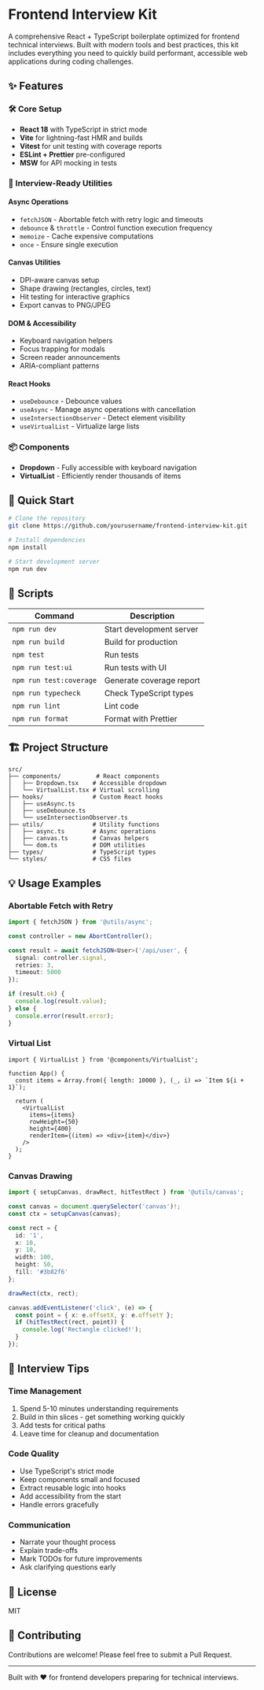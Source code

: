 # Frontend Interview Kit

A comprehensive React + TypeScript boilerplate optimized for frontend technical interviews. Built with modern tools and best practices, this kit includes everything you need to quickly build performant, accessible web applications during coding challenges.

## ✨ Features

### 🛠 Core Setup
- **React 18** with TypeScript in strict mode
- **Vite** for lightning-fast HMR and builds
- **Vitest** for unit testing with coverage reports
- **ESLint + Prettier** pre-configured
- **MSW** for API mocking in tests

### 🎯 Interview-Ready Utilities

#### Async Operations
- `fetchJSON` - Abortable fetch with retry logic and timeouts
- `debounce` & `throttle` - Control function execution frequency
- `memoize` - Cache expensive computations
- `once` - Ensure single execution

#### Canvas Utilities
- DPI-aware canvas setup
- Shape drawing (rectangles, circles, text)
- Hit testing for interactive graphics
- Export canvas to PNG/JPEG

#### DOM & Accessibility
- Keyboard navigation helpers
- Focus trapping for modals
- Screen reader announcements
- ARIA-compliant patterns

#### React Hooks
- `useDebounce` - Debounce values
- `useAsync` - Manage async operations with cancellation
- `useIntersectionObserver` - Detect element visibility
- `useVirtualList` - Virtualize large lists

### 📦 Components
- **Dropdown** - Fully accessible with keyboard navigation
- **VirtualList** - Efficiently render thousands of items

## 🚀 Quick Start

```bash
# Clone the repository
git clone https://github.com/yourusername/frontend-interview-kit.git

# Install dependencies
npm install

# Start development server
npm run dev
```

## 📝 Scripts

| Command | Description |
|---------|------------|
| `npm run dev` | Start development server |
| `npm run build` | Build for production |
| `npm test` | Run tests |
| `npm run test:ui` | Run tests with UI |
| `npm run test:coverage` | Generate coverage report |
| `npm run typecheck` | Check TypeScript types |
| `npm run lint` | Lint code |
| `npm run format` | Format with Prettier |

## 🏗 Project Structure

```
src/
├── components/          # React components
│   ├── Dropdown.tsx    # Accessible dropdown
│   └── VirtualList.tsx # Virtual scrolling
├── hooks/              # Custom React hooks
│   ├── useAsync.ts
│   ├── useDebounce.ts
│   └── useIntersectionObserver.ts
├── utils/              # Utility functions
│   ├── async.ts        # Async operations
│   ├── canvas.ts       # Canvas helpers
│   └── dom.ts          # DOM utilities
├── types/              # TypeScript types
└── styles/             # CSS files
```

## 💡 Usage Examples

### Abortable Fetch with Retry

```typescript
import { fetchJSON } from '@utils/async';

const controller = new AbortController();

const result = await fetchJSON<User>('/api/user', {
  signal: controller.signal,
  retries: 3,
  timeout: 5000
});

if (result.ok) {
  console.log(result.value);
} else {
  console.error(result.error);
}
```

### Virtual List

```tsx
import { VirtualList } from '@components/VirtualList';

function App() {
  const items = Array.from({ length: 10000 }, (_, i) => `Item ${i + 1}`);

  return (
    <VirtualList
      items={items}
      rowHeight={50}
      height={400}
      renderItem={(item) => <div>{item}</div>}
    />
  );
}
```

### Canvas Drawing

```typescript
import { setupCanvas, drawRect, hitTestRect } from '@utils/canvas';

const canvas = document.querySelector('canvas')!;
const ctx = setupCanvas(canvas);

const rect = {
  id: '1',
  x: 10,
  y: 10,
  width: 100,
  height: 50,
  fill: '#3b82f6'
};

drawRect(ctx, rect);

canvas.addEventListener('click', (e) => {
  const point = { x: e.offsetX, y: e.offsetY };
  if (hitTestRect(rect, point)) {
    console.log('Rectangle clicked!');
  }
});
```

## 🎯 Interview Tips

### Time Management
1. Spend 5-10 minutes understanding requirements
2. Build in thin slices - get something working quickly
3. Add tests for critical paths
4. Leave time for cleanup and documentation

### Code Quality
- Use TypeScript's strict mode
- Keep components small and focused
- Extract reusable logic into hooks
- Add accessibility from the start
- Handle errors gracefully

### Communication
- Narrate your thought process
- Explain trade-offs
- Mark TODOs for future improvements
- Ask clarifying questions early

## 📄 License

MIT

## 🤝 Contributing

Contributions are welcome! Please feel free to submit a Pull Request.

---

Built with ❤️ for frontend developers preparing for technical interviews.